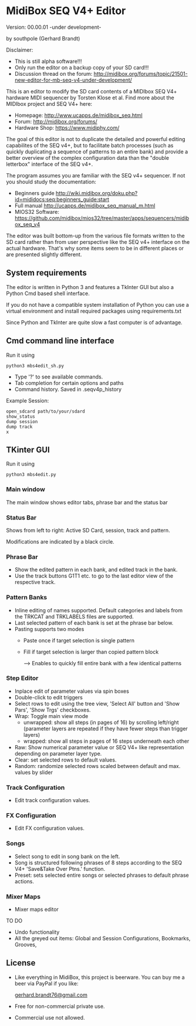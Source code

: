 # MidiBox SEQ V4+ Editor

[screenshot step editor]: https://github.com/gbrandt1/MBseqv4pEditor/blob/main/screenshot-2020-10-03.png "MidiBox SEQ V4+ Editor"


Version: 00.00.01 -under development-

by southpole (Gerhard Brandt)

Disclaimer:
* This is still alpha software!!!
* Only run the editor on a backup copy of your SD card!!!
* Discussion thread on the forum:
http://midibox.org/forums/topic/21501-new-editor-for-mb-seq-v4-under-development/

This is an editor to modify the SD card contents of a MIDIbox SEQ V4+ hardware MIDI sequencer by Torsten Klose et al.
Find more about the MIDIbox project and SEQ V4+ here:

* Homepage: <http://www.ucapps.de/midibox_seq.html>
* Forum: <http://midibox.org/forums/>
* Hardware Shop: <https://www.midiphy.com/>

The goal of this editor is not to duplicate the detailed and powerful editing capabilites
of the SEQ v4+, but to facilitate batch processes (such as quickly duplicating a sequence of patterns to
an entire bank) and provide a better overview of the complex configuration data than the "double letterbox" interface of the SEQ v4+.

The program assumes you are familiar with the SEQ v4+ sequencer.
If not you should study the documentation:

* Beginners guide <http://wiki.midibox.org/doku.php?id=mididocs:seq:beginners_guide:start>
* Full manual <http://ucapps.de/midibox_seq_manual_m.html>
* MIOS32 Software: <https://github.com/midibox/mios32/tree/master/apps/sequencers/midibox_seq_v4>

The editor was built bottom-up from the various file formats written to the SD card rather than from user perspective like the SEQ v4+ interface on the actual hardware.
That's why some items seem to be in different places or are presented slightly different.


## System requirements

The editor is written in Python 3 and features a TkInter GUI but also a Python Cmd based shell interface.

If you do not have a compatible system installation of Python you can use a
virtual environment and install required packages using  requirements.txt

Since Python and TkInter are quite slow a fast computer is of advantage.


## Cmd command line interface

Run it using

    python3 mbs4edit_sh.py

* Type '?' to see available commands.
* Tab completion for certain options and paths
* Command history. Saved in .seqv4p_history

Example Session:

    open_sdcard path/to/your/sdard
    show_status
    dump session
    dump track
    x

## TKinter GUI

Run it using

    python3 mbs4edit.py

### Main window

The main window shows editor tabs, phrase bar and the status bar

### Status Bar

Shows from left to right: Active SD Card, session, track and pattern.

Modifications are indicated by a black circle.

### Phrase Bar

* Show the edited pattern in each bank, and edited track in the bank.
* Use the track buttons G1T1 etc. to go to the last editor view of the respective track.

### Pattern Banks

* Inline editing of names supported. Default categories and labels from the TRKCAT and TRKLABELS files are supported.
* Last selected pattern of each bank is set at the phrase bar below.
* Pasting supports two modes
  * Paste once if target selection is single pattern
  * Fill if target selection is larger than copied pattern block

    --> Enables to quickly fill entire bank with a few identical patterns

### Step Editor

* Inplace edit of parameter values via spin boxes
* Double-click to edit triggers
* Select rows to edit using the tree view, 'Select All' button and 'Show Pars', 'Show Trgs' checkboxes.
* Wrap: Toggle main view mode
  * unwrapped: show all steps (in pages of 16) by scrolling left/right
        (parameter layers are repeated if they have fewer steps than trigger layers)
  * wrapped: show all steps in pages of 16 steps underneath each other
* Raw: Show numerical parameter value or SEQ V4+ like representation depending on parameter layer type.
* Clear: set selected rows to default values.
* Random: randomize selected rows scaled between default and max. values by slider

### Track Configuration

* Edit track configuration values.

### FX Configuration

* Edit FX configuration values.

### Songs

* Select song to edit in song bank on the left.
* Song is structured following phrases of 8 steps according to
  the SEQ V4+ 'Save&Take Over Ptns.' function.
* Preset: sets selected entire songs or selected phrases to default phrase actions.

### Mixer Maps

* Mixer maps editor

TO DO

* Undo functionality
* All the greyed out items: Global and Session Configurations, Bookmarks, Grooves,


## License

* Like everything in MidiBox, this project is beerware. You can buy me a beer via PayPal if you like:

    gerhard.brandt76@gmail.com

* Free for non-commercial private use.
* Commercial use not allowed.

